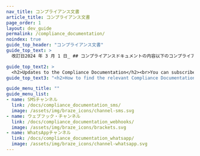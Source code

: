 ```yaml
---
nav_title: コンプライアンス文書
article_title: コンプライアンス文書
page_order: 1
layout: dev_guide
permalink: /compliance_documentation/
noindex: true
guide_top_header: "コンプライアンス文書"
guide_top_text: >
  改訂日2024 年 3 月 1 日_ ## コンプライアンスドキュメントの内容以下のコンプライアンスドキュメントには、お客様が購入された製品、チャネル、機能、またはサービスに適用される特定の条件が定められています。* お客様がサードパーティプロバイダーの製品、ウェブサイト、アプリケーションまたはサービスを操作、統合、アクセスできるようにする Braze サービス機能の場合、コンプライアンスドキュメントには、当該機能の使用に適用されるサードパーティプロバイダーの条件が記載されています。* また、Braze のお客様がそのような Braze 製品、チャネル、機能、またはサービスを使用するために遵守する必要がある一般的な業界の慣行および基準がすべて記載されています。

guide_top_text2: >
  <h2>Updates to the Compliance Documentation</h2><br>You can subscribe to receive updates to our documentation (including the Compliance Documentation) through [Braze’s GitHub repository](https://github.com/braze-inc/braze-docs).
guide_top_text3: "<h2>How to find the relevant Compliance Documentation</h2><br>Below is the list of our products, channels, features, functionalities and services that have applicable Compliance Documentation. If you are using multiple products, all relevant Compliance Documentation applies."

guide_menu_title: ""
guide_menu_list:
- name: SMSチャンネル
  link: /docs/compliance_documentation_sms/
  image: /assets/img/braze_icons/channel-sms.svg
- name: ウェブフック・チャンネル
  link: /docs/compliance_documentation_webhooks/
  image: /assets/img/braze_icons/brackets.svg
- name: WhatsAppチャンネル
  link: /docs/compliance_documentation_whatsapp/
  image: /assets/img/braze_icons/channel-whatsapp.svg
---
```

